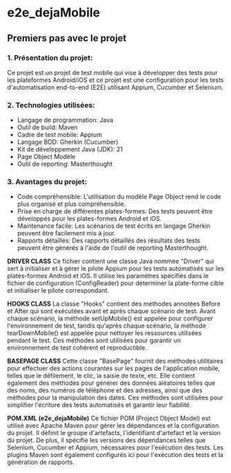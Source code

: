 ﻿# e2e_dejaMobile

## Premiers pas avec le projet

### 1. Présentation du projet:

Ce projet est un projet de test mobile qui vise à développer des tests pour les plateformes Android/iOS et ce projet est une configuration pour les tests d'automatisation end-to-end (E2E) utilisant Appium, Cucumber et Selenium.

### 2. Technologies utilisées:

* Langage de programmation: Java
* Outil de build: Maven
* Cadre de test mobile: Appium
* Langage BDD: Gherkin (Cucumber)
* Kit de développement Java (JDK): 21
* Page Object Modèle
* Outil de reporting: Masterthought


### 3. Avantages du projet:

* Code compréhensible: L'utilisation du modèle Page Object rend le code plus organisé et plus compréhensible.
* Prise en charge de différentes plates-formes: Des tests peuvent être développés pour les plates-formes Android et iOS.
* Maintenance facile: Les scénarios de test écrits en langage Gherkin peuvent être facilement mis à jour.
* Rapports détaillés: Des rapports détaillés des résultats des tests peuvent être générés à l'aide de l'outil de reporting Masterthought.

**DRIVER CLASS** Ce fichier contient une classe Java nommée "Driver" qui sert à initialiser et à gérer le pilote Appium pour les tests automatisés sur les plates-formes Android et iOS. Il utilise les paramètres spécifiés dans le fichier de configuration (ConfigReader) pour déterminer la plate-forme cible et initialiser le pilote correspondant.

**HOOKS CLASS** La classe "Hooks" contient des méthodes annotées Before et After qui sont exécutées avant et après chaque scénario de test. Avant chaque scénario, la méthode setUpMobile() est appelée pour configurer l'environnement de test, tandis qu'après chaque scénario, la méthode tearDownMobile() est appelée pour nettoyer les ressources utilisées pendant le test. Ces méthodes sont utilisées pour garantir un environnement de test cohérent et reproductible.

**BASEPAGE CLASS** Cette classe "BasePage" fournit des méthodes utilitaires pour effectuer des actions courantes sur les pages de l'application mobile, telles que le défilement, le clic, la saisie de texte, etc. Elle contient également des méthodes pour générer des données aléatoires telles que des noms, des numéros de téléphone et des adresses, ainsi que des méthodes pour la manipulation des dates. Ces méthodes sont utilisées pour simplifier l'écriture des tests automatisés et garantir leur fiabilité.

**POM.XML (e2e_dejaMobile)**
Ce fichier POM (Project Object Model) est utilisé avec Apache Maven pour gérer les dépendances et la configuration du projet. Il définit le groupe d'artefacts, l'identifiant d'artefact et la version du projet. De plus, il spécifie les versions des dépendances telles que Selenium, Cucumber et Appium, nécessaires pour l'exécution des tests. Les plugins Maven sont également configurés ici pour l'exécution des tests et la génération de rapports.


